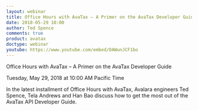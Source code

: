 ```yaml
---
layout: webinar
title: Office Hours with AvaTax – A Primer on the AvaTax Developer Guide
date: 2018-05-29 10:00
author: Ted Spence
comments: true
product: avatax
doctype: webinar
youtube: https://www.youtube.com/embed/DAWunJCF1bo
---
```


Office Hours with AvaTax – A Primer on the AvaTax Developer Guide

Tuesday, May 29, 2018 at 10:00 AM Pacific Time

In the latest installment of Office Hours with AvaTax, Avalara engineers Ted Spence, Tela Andrews and Han Bao discuss how to get the most out of the AvaTax API Developer Guide.